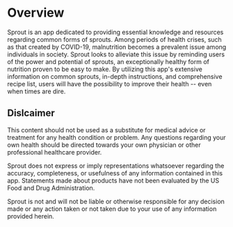 # Overview
Sprout is an app dedicated to providing essential knowledge and resources regarding common forms of sprouts. Among periods of health crises, such as that created by COVID-19, malnutrition becomes a prevalent issue among individuals in society. Sprout looks to alleviate this issue by reminding users of the power and potential of sprouts, an exceptionally healthy form of nutrition proven to be easy to make. By utilizing this app's extensive information on common sprouts, in-depth instructions, and comprehensive recipe list, users will have the possibility to improve their health -- even when times are dire.

## Dislcaimer
This content should not be used as a substitute for medical advice or treatment for any health condition or problem. Any questions regarding your own health should be directed towards your own physician or other professional healthcare provider. 
 
Sprout does not express or imply representations whatsoever regarding the accuracy, completeness, or usefulness of any information contained in this app. Statements made about products have not been evaluated by the US Food and Drug Administration. 

Sprout is not and will not be liable or otherwise responsible for any decision made or any action taken or not taken due to your use of any information provided herein.
